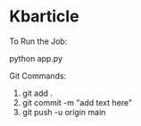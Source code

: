 # Kbarticle

To Run the Job:

python app.py

Git Commands:


1. git add .
2. git commit -m "add text here"
3. git push -u origin main

